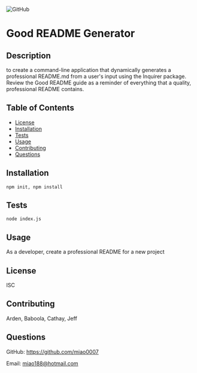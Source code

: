 
    
  ![GitHub](https://img.shields.io/badge/license-ISC-blue)
    
  # Good README Generator
  ## Description
  to create a command-line application that dynamically generates a professional README.md from a user's input using the Inquirer package. Review the Good README guide as a reminder of everything that a quality, professional README contains.
  ## Table of Contents
  * [License](#license)
  * [Installation](#installation)
  * [Tests](#tests)
  * [Usage](#usage)
  * [Contributing](#contribution)
  * [Questions](#questions)
  ## Installation
  ``` npm init, npm install ```
  ## Tests
  ``` node index.js ```
  ## Usage
  As a developer, create a professional README for a new project
  ## License
  ISC
  ## Contributing
  Arden, Baboola, Cathay, Jeff
  ## Questions
  GitHub: https://github.com/miao0007
  
  Email:  miao188@hotmail.com
  